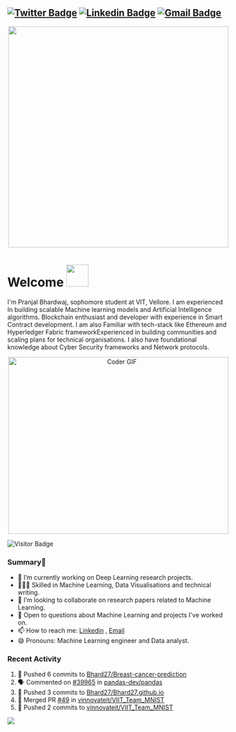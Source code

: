 [![Twitter Badge](https://img.shields.io/badge/-@AwkPranjal-1ca0f1?style=flat-square&labelColor=1ca0f1&logo=twitter&logoColor=white&link=https://twitter.com/PranjalBhard)](https://twitter.com/AwkPranjal) [![Linkedin Badge](https://img.shields.io/badge/-pranjalbhardwaj-blue?style=flat-square&logo=Linkedin&logoColor=white&link=https://www.linkedin.com/in/pranjal-bhardwaj-a85263188/)](https://www.linkedin.com/in/pranjal-bhardwaj-a85263188/)
[![Gmail Badge](https://img.shields.io/badge/-pranjal27bhardwaj@gmail.com-c14438?style=flat-square&logo=Gmail&logoColor=white&link=mailto:pranjal27bhardwaj@gmail.com)](mailto:pranjal27bhardwaj@gmail.com)
---
<p  align="center"><img height="500" src = "https://github.com/Bhard27/Bhard27/blob/master/mee.gif"></p>

# Welcome <img src="https://media.giphy.com/media/mGcNjsfWAjY5AEZNw6/giphy.gif" width="50">
I'm Pranjal Bhardwaj, sophomore student at VIT, Vellore. I am experienced In building scalable Machine learning models and Artificial Intelligence algorithms. Blockchain enthusiast and developer with experience in Smart Contract development. I am also Familiar with tech-stack like Ethereum and Hyperledger Fabric frameworkExperienced in building communities and scaling plans for technical organisations. I also have foundational knowledge about Cyber Security frameworks and Network protocols.

<p  align="center"><img src="https://media.giphy.com/media/SWoSkN6DxTszqIKEqv/giphy.gif" alt="Coder GIF" width="500" height="400">

![Visitor Badge](https://visitor-badge.laobi.icu/badge?page_id=Bhard27.Bhard27)

### Summary👋
- 🔭 I’m currently working on Deep Learning research projects.
- 👨🏼‍💻 Skilled in Machine Learning, Data Visualisations and technical writing.
- 👯 I’m looking to collaborate on research papers related to Machine Learning.
- 💬 Open to questions about Machine Learning and projects I've worked on.
- 📫 How to reach me: [Linkedin](https://www.linkedin.com/in/pranjal-bhardwaj-a85263188/) , [Email](mailto:pranjal27bhardwaj@gmail.com)
- 😄 Pronouns: Machine Learning engineer and Data analyst.
### Recent Activity
<!--START_SECTION:activity-->
1. 🚀 Pushed 6 commits to [Bhard27/Breast-cancer-prediction](https://github.com/Bhard27/Breast-cancer-prediction)
2. 🗣 Commented on [#39965](https://github.com/pandas-dev/pandas/issues/39965) in [pandas-dev/pandas](https://github.com/pandas-dev/pandas)
3. 🚀 Pushed 3 commits to [Bhard27/Bhard27.github.io](https://github.com/Bhard27/Bhard27.github.io)
4. 🎉 Merged PR [#49](https://github.com/vinnovateit/VIIT_Team_MNIST/pull/49) in [vinnovateit/VIIT_Team_MNIST](https://github.com/vinnovateit/VIIT_Team_MNIST)
5. 🚀 Pushed 2 commits to [vinnovateit/VIIT_Team_MNIST](https://github.com/vinnovateit/VIIT_Team_MNIST)
<!--END_SECTION:activity-->

![](https://github-profile-trophy.vercel.app/?username=Bhard27)


